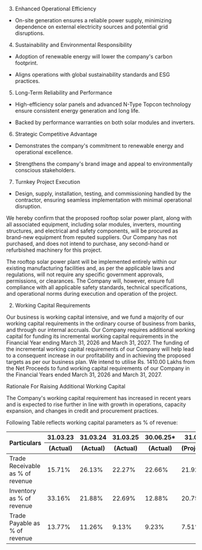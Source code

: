 3. Enhanced Operational Efficiency

* On-site generation ensures a reliable power supply, minimizing dependence on external electricity sources and potential grid disruptions.

4. Sustainability and Environmental Responsibility

* Adoption of renewable energy will lower the company's carbon footprint.

* Aligns operations with global sustainability standards and ESG practices.

5. Long-Term Reliability and Performance

* High-efficiency solar panels and advanced N-Type Topcon technology ensure consistent energy generation and long life.

* Backed by performance warranties on both solar modules and inverters.

6. Strategic Competitive Advantage

* Demonstrates the company's commitment to renewable energy and operational excellence.

* Strengthens the company's brand image and appeal to environmentally conscious stakeholders.

7. Turnkey Project Execution

* Design, supply, installation, testing, and commissioning handled by the contractor, ensuring seamless implementation with minimal operational disruption.

We hereby confirm that the proposed rooftop solar power plant, along with all associated equipment, including solar modules, inverters, mounting structures, and electrical and safety components, will be procured as brand-new equipment from reputed suppliers. Our Company has not purchased, and does not intend to purchase, any second-hand or refurbished machinery for this project.

The rooftop solar power plant will be implemented entirely within our existing manufacturing facilities and, as per the applicable laws and regulations, will not require any specific government approvals, permissions, or clearances. The Company will, however, ensure full compliance with all applicable safety standards, technical specifications, and operational norms during execution and operation of the project.

2. Working Capital Requirements

Our business is working capital intensive, and we fund a majority of our working capital requirements in the ordinary course of business from banks, and through our internal accruals. Our Company requires additional working capital for funding its incremental working capital requirements in the Financial Year ending March 31, 2026 and March 31, 2027. The funding of the incremental working capital requirements of our Company will help lead to a consequent increase in our profitability and in achieving the proposed targets as per our business plan. We intend to utilise Rs. 1410.00 Lakhs from the Net Proceeds to fund working capital requirements of our Company in the Financial Years ended March 31, 2026 and March 31, 2027.

Rationale For Raising Additional Working Capital

The Company's working capital requirement has increased in recent years and is expected to rise further in line with growth in operations, capacity expansion, and changes in credit and procurement practices.

Following Table reflects working capital parameters as % of revenue:

<table><thead><tr><th rowspan="2">Particulars</th><th>31.03.23</th><th>31.03.24</th><th>31.03.25</th><th>30.06.25*</th><th>31.03.26</th><th>31.03.27</th></tr><tr><th>(Actual)</th><th>(Actual)</th><th>(Actual)</th><th>(Actual)</th><th>(Projected)</th><th>(Projected)</th></tr></thead><tbody><tr><td>Trade Receivable as % of revenue</td><td>15.71%</td><td>26.13%</td><td>22.27%</td><td>22.66%</td><td>21.92%</td><td>21.92%</td></tr><tr><td>Inventory as % of revenue</td><td>33.16%</td><td>21.88%</td><td>22.69%</td><td>12.88%</td><td>20.75%</td><td>20.80%</td></tr><tr><td>Trade Payable as % of revenue</td><td>13.77%</td><td>11.26%</td><td>9.13%</td><td>9.23%</td><td>7.51%</td><td>7.51%</td></tr></tbody></table>